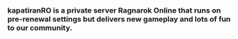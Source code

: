 ### kapatiranRO is a private server Ragnarok Online that runs on pre-renewal settings but delivers new gameplay and lots of fun to our community.
